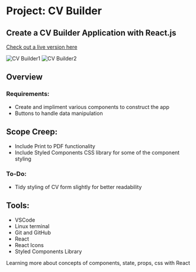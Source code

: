 # Project: CV Builder

## Create a CV Builder Application with React.js

[Check out a live version here](https://jayrichh.github.io/cv-project/)

![CV Builder1](https://user-images.githubusercontent.com/18374849/194774518-c41c0f26-77f1-493f-bbbe-56b726d3de73.png)
![CV Builder2](https://user-images.githubusercontent.com/18374849/194774523-62a15e3f-ae56-4a99-8415-30d45b703bd6.png)

## Overview

### Requirements:

  * Create and impliment various components to construct the app
  * Buttons to handle data manipulation
  
## Scope Creep:

  * Include Print to PDF functionality
  * Include Styled Components CSS library for some of the component styling
  
### To-Do:

  * Tidy styling of CV form slightly for better readability
  
## Tools:

  * VSCode 
  * Linux terminal
  * Git and GitHub
  * React
  * React Icons
  * Styled Components Library
 
 Learning more about concepts of components, state, props, css with React
